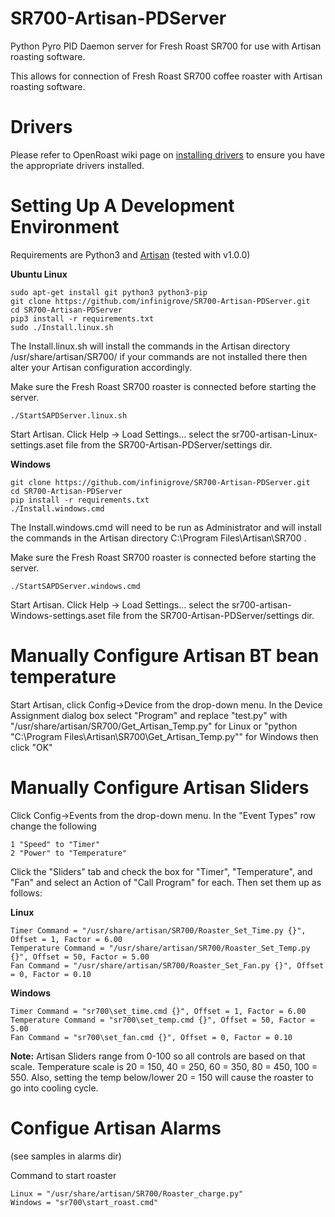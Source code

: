 # SR700-Artisan-PDServer
Python Pyro PID Daemon server for Fresh Roast SR700 for use with Artisan roasting software.

This allows for connection of Fresh Roast SR700 coffee roaster with Artisan roasting software.

# Drivers

Please refer to OpenRoast wiki page on [installing drivers](https://github.com/Roastero/Openroast/wiki/Installing-Drivers) to ensure you have the appropriate drivers installed.

# Setting Up A Development Environment

Requirements are Python3 and [Artisan](https://github.com/artisan-roaster-scope/artisan/releases) (tested with v1.0.0)

**Ubuntu Linux**

    sudo apt-get install git python3 python3-pip
    git clone https://github.com/infinigrove/SR700-Artisan-PDServer.git
    cd SR700-Artisan-PDServer
    pip3 install -r requirements.txt
    sudo ./Install.linux.sh
    
The Install.linux.sh will install the commands in the Artisan directory /usr/share/artisan/SR700/  if your commands are not installed there then alter your Artisan configuration accordingly.

Make sure the Fresh Roast SR700 roaster is connected before starting the server.

    ./StartSAPDServer.linux.sh
    
Start Artisan. Click Help -> Load Settings... select the sr700-artisan-Linux-settings.aset file from the SR700-Artisan-PDServer/settings dir.
    
**Windows**

    git clone https://github.com/infinigrove/SR700-Artisan-PDServer.git
    cd SR700-Artisan-PDServer
    pip install -r requirements.txt
    ./Install.windows.cmd
    
The Install.windows.cmd will need to be run as Administrator and will install the commands in the Artisan directory C:\Program Files\Artisan\SR700 .

Make sure the Fresh Roast SR700 roaster is connected before starting the server.

    ./StartSAPDServer.windows.cmd
    
Start Artisan. Click Help -> Load Settings... select the sr700-artisan-Windows-settings.aset file from the SR700-Artisan-PDServer/settings dir.

# Manually Configure Artisan BT bean temperature

Start Artisan, click Config->Device from the drop-down menu.  In the Device Assignment dialog box select "Program" and replace "test.py" with "/usr/share/artisan/SR700/Get_Artisan_Temp.py" for Linux or "python "C:\Program Files\Artisan\SR700\Get_Artisan_Temp.py"" for Windows then click "OK"

# Manually Configure Artisan Sliders

Click Config->Events from the drop-down menu.  In the "Event Types" row change the following

    1 "Speed" to "Timer"
    2 "Power" to "Temperature"
    
Click the "Sliders" tab and check the box for "Timer", "Temperature",  and "Fan" and select an Action of "Call Program" for each.  Then set them up as follows:

**Linux**

    Timer Command = "/usr/share/artisan/SR700/Roaster_Set_Time.py {}", Offset = 1, Factor = 6.00
    Temperature Command = "/usr/share/artisan/SR700/Roaster_Set_Temp.py {}", Offset = 50, Factor = 5.00
    Fan Command = "/usr/share/artisan/SR700/Roaster_Set_Fan.py {}", Offset = 0, Factor = 0.10
    
**Windows**

    Timer Command = "sr700\set_time.cmd {}", Offset = 1, Factor = 6.00
    Temperature Command = "sr700\set_temp.cmd {}", Offset = 50, Factor = 5.00
    Fan Command = "sr700\set_fan.cmd {}", Offset = 0, Factor = 0.10
    
**Note:** Artisan Sliders range from 0-100 so all controls are based on that scale.  Temperature scale is 20 = 150, 40 = 250, 60 = 350, 80 = 450, 100 = 550.  Also, setting the temp below/lower 20 = 150 will cause the roaster to go into cooling cycle.

# Configue Artisan Alarms

(see samples in alarms dir)

Command to start roaster

    Linux = "/usr/share/artisan/SR700/Roaster_charge.py"
    Windows = "sr700\start_roast.cmd"